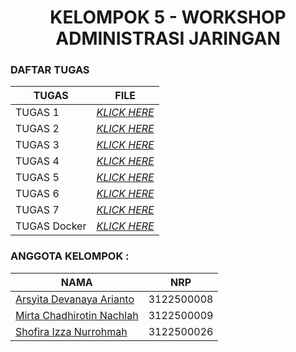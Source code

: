 <h1 align="center"> KELOMPOK 5 - WORKSHOP ADMINISTRASI JARINGAN </h1>

### DAFTAR TUGAS 
| TUGAS | FILE |
| ------| -----|
| TUGAS 1 |  _[KLICK HERE](https://github.com/mirtacn/SysAdmin-3122500009/tree/main/Tugas_1)_ |
| TUGAS 2 |  _[KLICK HERE](https://github.com/mirtacn/SysAdmin-3122500009/tree/main/Tugas_2)_ |
| TUGAS 3 |  _[KLICK HERE](https://github.com/mirtacn/Administrasi_Jaringan_Kelompok5/tree/main/Tugas_3)_ |
| TUGAS 4 |  _[KLICK HERE](https://github.com/mirtacn/Administrasi_Jaringan_Kelompok5/tree/main/Tugas_4)_ |
| TUGAS 5 |  _[KLICK HERE](https://github.com/mirtacn/Administrasi_Jaringan_Kelompok5/tree/main/Tugas_5)_ |
| TUGAS 6 |  _[KLICK HERE](https://github.com/mirtacn/Administrasi_Jaringan_Kelompok5/tree/main/Tugas_6)_ |
| TUGAS 7 |  _[KLICK HERE](https://github.com/mirtacn/Administrasi_Jaringan_Kelompok5/tree/main/Tugas_7)_ |
| TUGAS Docker |  _[KLICK HERE](https://github.com/mirtacn/SysAdmin-3122500009/tree/main/TugasProject)_ |

### ANGGOTA KELOMPOK :
| NAMA                          | NRP       |
| ----------------------------- | --------- |
| [Arsyita Devanaya Arianto](http://github.com/Arsyitadevanaya)         | 3122500008 |
| [Mirta Chadhirotin Nachlah](http://github.com/mirtacn) | 3122500009 |
| [Shofira Izza Nurrohmah](http://github.com/shofiraya)  | 3122500026 |
